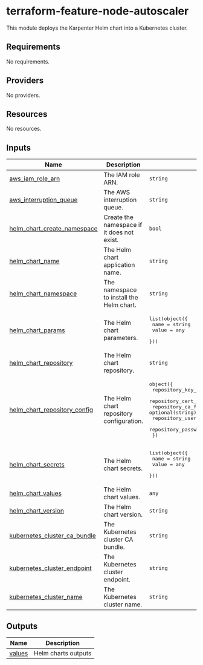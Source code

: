 <!-- BEGIN_TF_DOCS -->
# terraform-feature-node-autoscaler

This module deploys the Karpenter Helm chart into a Kubernetes cluster. 

## Requirements

No requirements.
## Providers

No providers.
## Resources

No resources.
## Inputs

| Name | Description | Type | Default | Required |
|------|-------------|------|---------|:--------:|
| <a name="input_aws_iam_role_arn"></a> [aws\_iam\_role\_arn](#input\_aws\_iam\_role\_arn) | The IAM role ARN. | `string` | `""` | no |
| <a name="input_aws_interruption_queue"></a> [aws\_interruption\_queue](#input\_aws\_interruption\_queue) | The AWS interruption queue. | `string` | `""` | no |
| <a name="input_helm_chart_create_namespace"></a> [helm\_chart\_create\_namespace](#input\_helm\_chart\_create\_namespace) | Create the namespace if it does not exist. | `bool` | `true` | no |
| <a name="input_helm_chart_name"></a> [helm\_chart\_name](#input\_helm\_chart\_name) | The Helm chart application name. | `string` | `"kube-karpenter"` | no |
| <a name="input_helm_chart_namespace"></a> [helm\_chart\_namespace](#input\_helm\_chart\_namespace) | The namespace to install the Helm chart. | `string` | `"kube-node-autoscaler"` | no |
| <a name="input_helm_chart_params"></a> [helm\_chart\_params](#input\_helm\_chart\_params) | The Helm chart parameters. | <pre>list(object({<br/>    name  = string<br/>    value = any<br/>  }))</pre> | `[]` | no |
| <a name="input_helm_chart_repository"></a> [helm\_chart\_repository](#input\_helm\_chart\_repository) | The Helm chart repository. | `string` | `"oci://public.registry.jetbrains.space/p/helm/library"` | no |
| <a name="input_helm_chart_repository_config"></a> [helm\_chart\_repository\_config](#input\_helm\_chart\_repository\_config) | The Helm chart repository configuration. | <pre>object({<br/>    repository_key_file  = optional(string)<br/>    repository_cert_file = optional(string)<br/>    repository_ca_file   = optional(string)<br/>    repository_username  = optional(string)<br/>    repository_password  = optional(string)<br/>  })</pre> | `null` | no |
| <a name="input_helm_chart_secrets"></a> [helm\_chart\_secrets](#input\_helm\_chart\_secrets) | The Helm chart secrets. | <pre>list(object({<br/>    name  = string<br/>    value = any<br/>  }))</pre> | `[]` | no |
| <a name="input_helm_chart_values"></a> [helm\_chart\_values](#input\_helm\_chart\_values) | The Helm chart values. | `any` | `null` | no |
| <a name="input_helm_chart_version"></a> [helm\_chart\_version](#input\_helm\_chart\_version) | The Helm chart version. | `string` | `"0.35.1"` | no |
| <a name="input_kubernetes_cluster_ca_bundle"></a> [kubernetes\_cluster\_ca\_bundle](#input\_kubernetes\_cluster\_ca\_bundle) | The Kubernetes cluster CA bundle. | `string` | `""` | no |
| <a name="input_kubernetes_cluster_endpoint"></a> [kubernetes\_cluster\_endpoint](#input\_kubernetes\_cluster\_endpoint) | The Kubernetes cluster endpoint. | `string` | `""` | no |
| <a name="input_kubernetes_cluster_name"></a> [kubernetes\_cluster\_name](#input\_kubernetes\_cluster\_name) | The Kubernetes cluster name. | `string` | `""` | no |
## Outputs

| Name | Description |
|------|-------------|
| <a name="output_values"></a> [values](#output\_values) | Helm charts outputs |
<!-- END_TF_DOCS -->